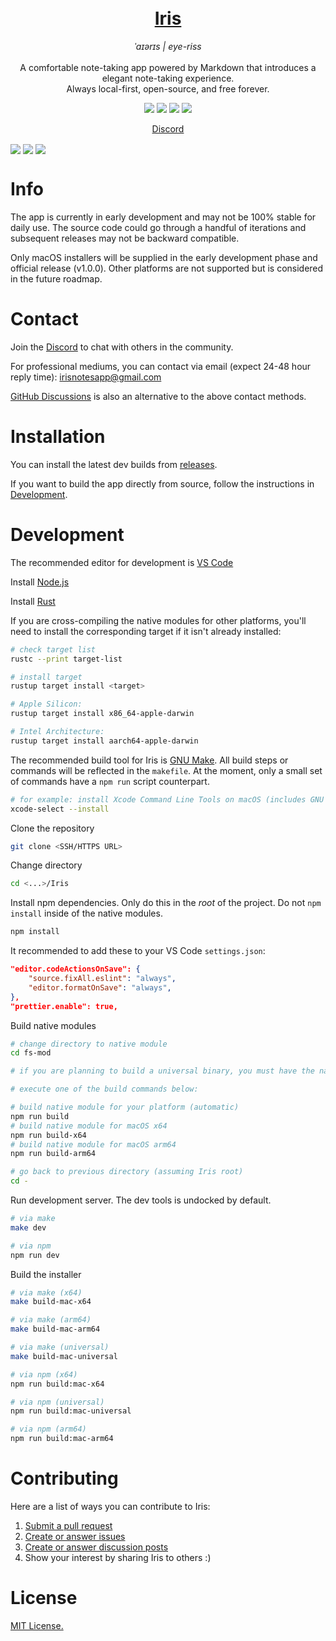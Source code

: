 <h1 align="center" style="border-bottom: none">
<br>
<a href="https://irisnotes.vercel.app">Iris</a>
<br>
</h1>

<p align="center">
    <em>ˈaɪərɪs | eye-riss</em>
<br>
<br>
    A comfortable note-taking app powered by Markdown that introduces a elegant note-taking experience.
<br>
    Always local-first, open-source, and free forever.
</p>

<p align="center">
    <img src="https://img.shields.io/github/downloads/alexwkleung/Iris/total"></img>
    <img src="https://img.shields.io/github/package-json/v/alexwkleung/Iris/main"></img>
    <img src="https://img.shields.io/discord/1205241215612747876?label=Discord&link=https%3A%2F%2Fdiscord.gg%2Fz9QmRgJsmc"></img>
    <img src="https://img.shields.io/github/license/alexwkleung/Iris"></img>
</p>

<p align="center" style="text-decoration: none">
    <a href="https://discord.gg/z9QmRgJsmc">Discord</a>
</p>

<img align="center" src="./screenshots/v0.2.0-dev-4.3-1.png"></img>
<img align="center" src="./screenshots/v0.2.0-dev-4.3-2.png"></img>
<img align="center" src="./screenshots/v0.2.0-dev-4.3-3.png"></img>

# Info

The app is currently in early development and may not be 100% stable for daily use. The source code could go through a handful of iterations and subsequent releases may not be backward compatible.

Only macOS installers will be supplied in the early development phase and official release (v1.0.0). Other platforms are not supported but is considered in the future roadmap.

# Contact 

Join the [Discord](https://discord.gg/z9QmRgJsmc) to chat with others in the community.

For professional mediums, you can contact via email (expect 24-48 hour reply time): irisnotesapp@gmail.com 

[GitHub Discussions](https://github.com/alexwkleung/Iris/discussions) is also an alternative to the above contact methods.

# Installation

You can install the latest dev builds from [releases](https://github.com/alexwkleung/Iris/releases).

If you want to build the app directly from source, follow the instructions in [Development](#development).
 
# Development 

The recommended editor for development is [VS Code](https://code.visualstudio.com/)

Install [Node.js](https://nodejs.org/en/download)

Install [Rust](https://www.rust-lang.org/tools/install)

If you are cross-compiling the native modules for other platforms, you'll need to install the corresponding target if it isn't already installed:

```bash
# check target list
rustc --print target-list

# install target
rustup target install <target>

# Apple Silicon:
rustup target install x86_64-apple-darwin

# Intel Architecture:
rustup target install aarch64-apple-darwin
```

The recommended build tool for Iris is [GNU Make](https://www.gnu.org/software/make/). All build steps or commands will be reflected in the `makefile`. At the moment, only a small set of commands have a `npm run` script counterpart.

```bash
# for example: install Xcode Command Line Tools on macOS (includes GNU Make)
xcode-select --install 
```

Clone the repository

```bash 
git clone <SSH/HTTPS URL>
```

Change directory 

```bash
cd <...>/Iris
```

Install npm dependencies. Only do this in the *root* of the project. Do not `npm install` inside of the native modules.

```bash
npm install 
```

It recommended to add these to your VS Code `settings.json`:

```json
"editor.codeActionsOnSave": {
    "source.fixAll.eslint": "always",
    "editor.formatOnSave": "always",
},
"prettier.enable": true,
```

Build native modules

```bash
# change directory to native module
cd fs-mod

# if you are planning to build a universal binary, you must have the native module for both x64 and arm64

# execute one of the build commands below:

# build native module for your platform (automatic)
npm run build
# build native module for macOS x64
npm run build-x64
# build native module for macOS arm64
npm run build-arm64

# go back to previous directory (assuming Iris root)
cd -
```

Run development server. The dev tools is undocked by default.

```bash
# via make 
make dev

# via npm
npm run dev
```

Build the installer 

```bash
# via make (x64)
make build-mac-x64

# via make (arm64)
make build-mac-arm64

# via make (universal)
make build-mac-universal

# via npm (x64)
npm run build:mac-x64

# via npm (universal)
npm run build:mac-universal

# via npm (arm64)
npm run build:mac-arm64
```

# Contributing

Here are a list of ways you can contribute to Iris:

1. [Submit a pull request](https://github.com/alexwkleung/Iris/pulls)
2. [Create or answer issues](https://github.com/alexwkleung/Iris/issues)
3. [Create or answer discussion posts](https://github.com/alexwkleung/Iris/discussions)
4. Show your interest by sharing Iris to others :)

# License 

[MIT License.](https://github.com/alexwkleung/Iris/blob/main/LICENSE)